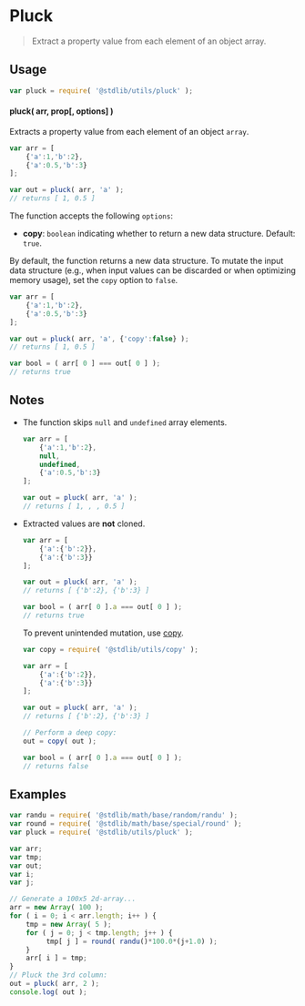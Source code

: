 # Pluck

> Extract a property value from each element of an object array.


<section class="intro">

<!-- </intro> -->


<section class="usage">

## Usage

``` javascript
var pluck = require( '@stdlib/utils/pluck' );
```

#### pluck( arr, prop\[, options\] )

Extracts a property value from each element of an object `array`.

``` javascript
var arr = [
    {'a':1,'b':2},
    {'a':0.5,'b':3}
];

var out = pluck( arr, 'a' );
// returns [ 1, 0.5 ]
```

The function accepts the following `options`:

* __copy__: `boolean` indicating whether to return a new data structure. Default: `true`.

By default, the function returns a new data structure. To mutate the input data structure (e.g., when input values can be discarded or when optimizing memory usage), set the `copy` option to `false`.

``` javascript
var arr = [
    {'a':1,'b':2},
    {'a':0.5,'b':3}
];

var out = pluck( arr, 'a', {'copy':false} );
// returns [ 1, 0.5 ]

var bool = ( arr[ 0 ] === out[ 0 ] );
// returns true
```

<!-- </usage> -->


<section class="notes">

## Notes

* The function skips `null` and `undefined` array elements.
	
  ``` javascript
  var arr = [
      {'a':1,'b':2},
	  null,
	  undefined,
	  {'a':0.5,'b':3}
  ];

  var out = pluck( arr, 'a' );
  // returns [ 1, , , 0.5 ]
  ```

* Extracted values are __not__ cloned.

  ``` javascript
  var arr = [
      {'a':{'b':2}},
      {'a':{'b':3}}
  ];

  var out = pluck( arr, 'a' );
  // returns [ {'b':2}, {'b':3} ]

  var bool = ( arr[ 0 ].a === out[ 0 ] );
  // returns true
  ``` 

  To prevent unintended mutation, use [copy][@stdlib/utils/copy].

  ``` javascript
  var copy = require( '@stdlib/utils/copy' );

  var arr = [
      {'a':{'b':2}},
      {'a':{'b':3}}
  ];

  var out = pluck( arr, 'a' );
  // returns [ {'b':2}, {'b':3} ]

  // Perform a deep copy:
  out = copy( out );

  var bool = ( arr[ 0 ].a === out[ 0 ] );
  // returns false
  ```

<!-- </notes> -->


<section class="examples">

## Examples

``` javascript
var randu = require( '@stdlib/math/base/random/randu' );
var round = require( '@stdlib/math/base/special/round' );
var pluck = require( '@stdlib/utils/pluck' );

var arr;
var tmp;
var out;
var i;
var j;

// Generate a 100x5 2d-array...
arr = new Array( 100 );
for ( i = 0; i < arr.length; i++ ) {
    tmp = new Array( 5 );
    for ( j = 0; j < tmp.length; j++ ) {
         tmp[ j ] = round( randu()*100.0*(j+1.0) );
    }
    arr[ i ] = tmp;
}
// Pluck the 3rd column:
out = pluck( arr, 2 );
console.log( out );
```

<!-- </examples> -->


<section class="links">

<!-- FIXME: change link to stdlib module... -->

[@stdlib/utils/copy]: https://github.com/stdlib-js/stdlib

<!-- </links> -->
